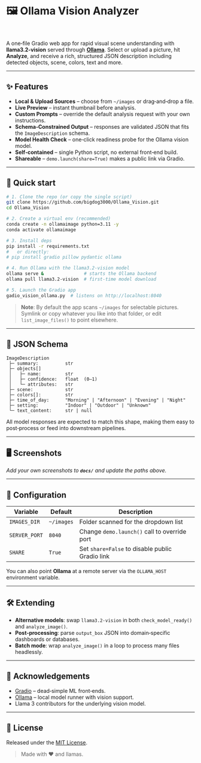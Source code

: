 # 🖼️ Ollama Vision Analyzer

  

A one‑file Gradio web app for rapid visual scene understanding with **llama3.2‑vision** served through **[Ollama](https://ollama.ai/)**. Select or upload a picture, hit **Analyze**, and receive a rich, structured JSON description including detected objects, scene, colors, text and more.

---

## ✨ Features

* **Local & Upload Sources** – choose from `~/images` or drag‑and‑drop a file.
* **Live Preview** – instant thumbnail before analysis.
* **Custom Prompts** – override the default analysis request with your own instructions.
* **Schema‑Constrained Output** – responses are validated JSON that fits the `ImageDescription` schema.
* **Model Health Check** – one‑click readiness probe for the Ollama vision model.
* **Self‑contained** – single Python script, no external front‑end build.
* **Shareable** – `demo.launch(share=True)` makes a public link via Gradio.

---

## 🚀 Quick start

```bash
# 1. Clone the repo (or copy the single script)
git clone https://github.com/bigdog3000/Ollama_Vision.git
cd Ollama_Vision

# 2. Create a virtual env (recommended)
conda create -n ollamaimage python=3.11 -y
conda activate ollamaimage

# 3. Install deps
pip install -r requirements.txt
#   or directly:
# pip install gradio pillow pydantic ollama

# 4. Run Ollama with the llama3.2‑vision model
ollama serve &               # starts the Ollama backend
ollama pull llama3.2-vision  # first‑time model download

# 5. Launch the Gradio app
gadio_vision_ollama.py  # listens on http://localhost:8040
```

> **Note**: By default the app scans `~/images` for selectable pictures. Symlink or copy whatever you like into that folder, or edit `list_image_files()` to point elsewhere.

---

## 🧩 JSON Schema

```text
ImageDescription
 ├─ summary:          str
 ├─ objects[]
 │   ├─ name:         str
 │   ├─ confidence:   float  (0–1)
 │   └─ attributes:   str
 ├─ scene:            str
 ├─ colors[]:         str
 ├─ time_of_day:      "Morning" | "Afternoon" | "Evening" | "Night"
 ├─ setting:          "Indoor" | "Outdoor" | "Unknown"
 └─ text_content:     str | null
```

All model responses are expected to match this shape, making them easy to post‑process or feed into downstream pipelines.

---

## 🖥️ Screenshots

*Add your own screenshots to **`docs/`** and update the paths above.*

---

## 🔧 Configuration

| Variable      | Default    | Description                                     |
| ------------- | ---------- | ----------------------------------------------- |
| `IMAGES_DIR`  | `~/images` | Folder scanned for the dropdown list            |
| `SERVER_PORT` | `8040`     | Change `demo.launch()` call to override port    |
| `SHARE`       | `True`     | Set `share=False` to disable public Gradio link |

You can also point **Ollama** at a remote server via the `OLLAMA_HOST` environment variable.

---

## 🛠️ Extending

* **Alternative models**: swap `llama3.2-vision` in both `check_model_ready()` and `analyze_image()`.
* **Post‑processing**: parse `output_box` JSON into domain‑specific dashboards or databases.
* **Batch mode**: wrap `analyze_image()` in a loop to process many files headlessly.

---

## 🙏 Acknowledgements

* [Gradio](https://github.com/gradio-app/gradio) – dead‑simple ML front‑ends.
* [Ollama](https://github.com/jmorganca/ollama) – local model runner with vision support.
* Llama 3 contributors for the underlying vision model.

---

## 📜 License

Released under the [MIT License](LICENSE).

> Made with ❤️ and llamas.
